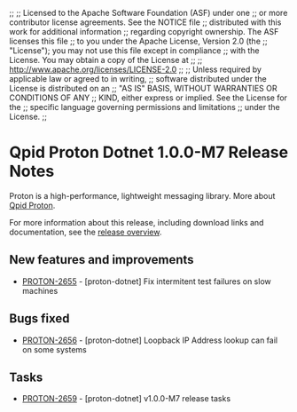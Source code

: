 ;;
;; Licensed to the Apache Software Foundation (ASF) under one
;; or more contributor license agreements.  See the NOTICE file
;; distributed with this work for additional information
;; regarding copyright ownership.  The ASF licenses this file
;; to you under the Apache License, Version 2.0 (the
;; "License"); you may not use this file except in compliance
;; with the License.  You may obtain a copy of the License at
;;
;;   http://www.apache.org/licenses/LICENSE-2.0
;;
;; Unless required by applicable law or agreed to in writing,
;; software distributed under the License is distributed on an
;; "AS IS" BASIS, WITHOUT WARRANTIES OR CONDITIONS OF ANY
;; KIND, either express or implied.  See the License for the
;; specific language governing permissions and limitations
;; under the License.
;;

# Qpid Proton Dotnet 1.0.0-M7 Release Notes

Proton is a high-performance, lightweight messaging library. More
about [Qpid Proton]({{site_url}}/proton/index.html).

For more information about this release, including download links and
documentation, see the [release overview](index.html).


## New features and improvements

 - [PROTON-2655](https://issues.apache.org/jira/browse/PROTON-2655) - [proton-dotnet] Fix intermitent test failures on slow machines

## Bugs fixed

 - [PROTON-2656](https://issues.apache.org/jira/browse/PROTON-2656) - [proton-dotnet] Loopback IP Address lookup can fail on some systems

## Tasks

 - [PROTON-2659](https://issues.apache.org/jira/browse/PROTON-2659) - [proton-dotnet] v1.0.0-M7 release tasks